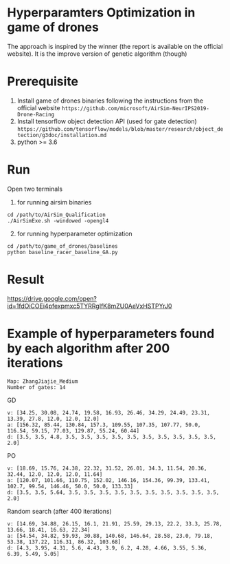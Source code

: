 # Hyperparamters Optimization in game of drones
The approach is inspired by the winner (the report is available on the official website). It is the improve version of genetic algorithm (though)
# Prerequisite
1) Install game of drones binaries following the instructions from the official website
`https://github.com/microsoft/AirSim-NeurIPS2019-Drone-Racing`
2) Install tensorflow object detection API (used for gate detection)
`https://github.com/tensorflow/models/blob/master/research/object_detection/g3doc/installation.md`
3) python >= 3.6
# Run
Open two terminals
1) for running airsim binaries
```
cd /path/to/AirSim_Qualification
./AirSimExe.sh -windowed -opengl4
```
2) for running hyperparameter optimization
```
cd /path/to/game_of_drones/baselines
python baseline_racer_baseline_GA.py
```
# Result
https://drive.google.com/open?id=1fdOiCOEi4pfexpmxc5TYRRgIfK8mZU0AeVxHSTPYrJ0

# Example of hyperparameters found by each algorithm after 200 iterations
```
Map: ZhangJiajie_Medium
Number of gates: 14
```

GD
```
v: [34.25, 30.08, 24.74, 19.58, 16.93, 26.46, 34.29, 24.49, 23.31, 13.39, 27.8, 12.0, 12.0, 12.0]
a: [156.32, 85.44, 130.84, 157.3, 109.55, 107.35, 107.77, 50.0, 116.54, 59.15, 77.03, 129.87, 55.24, 60.44]
d: [3.5, 3.5, 4.8, 3.5, 3.5, 3.5, 3.5, 3.5, 3.5, 3.5, 3.5, 3.5, 3.5, 2.0]
```

PO
```
v: [18.69, 15.76, 24.38, 22.32, 31.52, 26.01, 34.3, 11.54, 20.36, 32.44, 12.0, 12.0, 12.0, 11.64]
a: [120.07, 101.66, 110.75, 152.02, 146.16, 154.36, 99.39, 133.41, 102.7, 99.54, 146.46, 50.0, 50.0, 133.33]
d: [3.5, 3.5, 5.64, 3.5, 3.5, 3.5, 3.5, 3.5, 3.5, 3.5, 3.5, 3.5, 3.5, 2.0]
```

Random search (after 400 iterations)
```
v: [14.69, 34.88, 26.15, 16.1, 21.91, 25.59, 29.13, 22.2, 33.3, 25.78, 13.66, 18.41, 16.63, 22.34]
a: [54.54, 34.82, 59.93, 30.88, 140.68, 146.64, 28.58, 23.0, 79.18, 53.38, 137.22, 116.31, 86.32, 103.68]
d: [4.3, 3.95, 4.31, 5.6, 4.43, 3.9, 6.2, 4.28, 4.66, 3.55, 5.36, 6.39, 5.49, 5.05]
```


	
